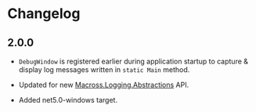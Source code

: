 ﻿# Changelog

## 2.0.0

* `DebugWindow` is registered earlier during application startup to capture &
  display log messages written in `static Main` method.

* Updated for new
  [Macross.Logging.Abstractions](../Macross.Logging.Abstractions/README.md) API.

* Added net5.0-windows target.